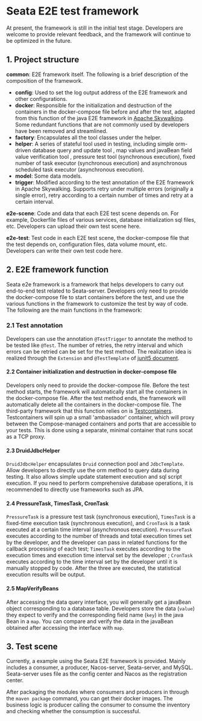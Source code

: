 # Seata E2E test framework

At present, the framework is still in the initial test stage. Developers are welcome to provide relevant feedback, and the framework will continue to be optimized in the future.

## 1. Project structure

**common**: E2E framework itself. The following is a brief description of the composition of the framework. 

- **config**: Used to set the log output address of the E2E framework and other configurations.
- **docker**: Responsible for the initialization and destruction of the containers in the docker-compose file before and after the test, adapted from this function of the java E2E framework in [Apache Skywalking](https://skywalking.apache.org/). Some redundant functions that are not commonly used by developers have been removed and streamlined.
- **factory**: Encapsulates all the tool classes under the helper.
- **helper**: A series of stateful tool used in testing, including simple orm-driven database query and update tool , map values and javaBean field value verification tool , pressure test tool (synchronous execution), fixed number of task executor (synchronous execution) and asynchronous scheduled task executor (asynchronous execution).
- **model**: Some data models.
- **trigger**: Modified according to the test annotation of the E2E framework in Apache Skywalking. Supports retry under multiple errors (originally a single error), retry according to a certain number of times and retry at a certain interval.

**e2e-scene**: Code and data that each E2E test scene depends on. For example, Dockerfile files of various services, database initialization sql files, etc. Developers can upload their own test scene here.

**e2e-test**: Test code in each E2E test scene, the docker-compose file that the test depends on, configuration files, data volume mount, etc. Developers can write their own test code here.

## 2. E2E framework function

Seata e2e framework is a framework that helps developers to carry out end-to-end test related to Seata-server. Developers only need to provide the docker-compose file to start containers before the test, and use the various functions in the framework to customize the test by way of code. The following are the main functions in the framework:

### 2.1 Test annotation 

Developers can use the annotation `@TestTrigger` to annotate the method to be tested like `@Test`. The number of retries, the retry interval and which errors can be retried can be set for the test method. The realization idea is realized through the `Extension` and `@TestTemplate` of [junit5 document](https://junit.org/junit5/docs/current/user-guide/#overview).

#### 2.2 Container initialization and destruction in docker-compose file

Developers only need to provide the docker-compose file. Before the test method starts, the framework will automatically start all the containers in the docker-compose file. After the test method ends, the framework will automatically delete all the containers in the docker-compose file. The third-party framework that this function relies on is [Testcontainers](https://www.testcontainers.org/quickstart/junit_5_quickstart/). Testcontainers will spin up a small 'ambassador' container, which will proxy between the Compose-managed containers and ports that are accessible to your tests. This is done using a separate, minimal container that runs socat as a TCP proxy.

#### 2.3 DruidJdbcHelper

`DruidJdbcHelper` encapsulates `Druid` connection pool and `JdbcTemplate`. Allow developers to directly use the orm method to query data during testing. It also allows simple update statement execution and sql script execution. If you need to perform comprehensive database operations, it is recommended to directly use frameworks such as JPA.

#### 2.4 PressureTask, TimesTask, CronTask 

`PressureTask` is a pressure test task (synchronous execution), `TimesTask` is a fixed-time execution task (synchronous execution), and `CronTask` is a task executed at a certain time interval (asynchronous execution). `PressureTask` executes according to the number of threads and total execution times set by the developer, and the developer can pass in related functions for the callback processing of each test; `TimesTask` executes according to the execution times and execution time interval set by the developer ; `CronTask` executes according to the time interval set by the developer until it is manually stopped by code. After the three are executed, the statistical execution results will be output.

#### 2.5 MapVerifyBeans 

After accessing the data query interface, you will generally get a javaBean object corresponding to a database table. Developers store the data (`value`) they expect to verify and the corresponding field name (`key`) in the java Bean in a `map`. You can compare and verify the data in the javaBean obtained after accessing the interface with `map`.

## 3. Test scene

Currently, a example using the Seata E2E framework is provided. Mainly includes a consumer, a producer, Nacos-server, Seata-server, and MySQL. Seata-server uses file as the config center and Nacos as the registration center.

After packaging the modules where consumers and producers in through the `maven package` command, you can get their docker images. The business logic is producer calling the consumer to consume the inventory and checking whether the consumption is successful.